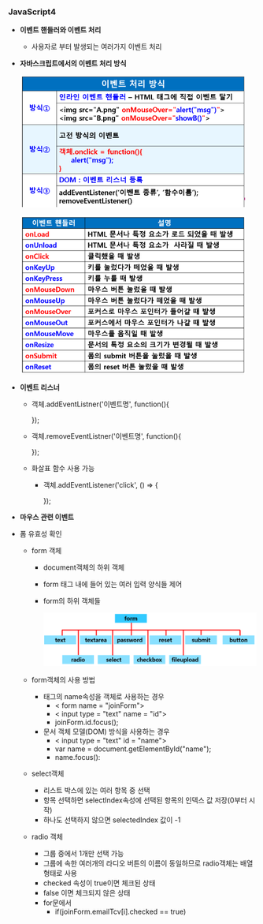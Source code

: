 ### JavaScript4

- **이벤트 핸들러와 이벤트 처리**

  - 사용자로 부터 발생되는 여러가지 이벤트 처리

- **자바스크립트에서의 이벤트 처리 방식**

  ![image-20220620151049533](JavaScript4.assets/image-20220620151049533.png)

  ![image-20220620152051840](JavaScript4.assets/image-20220620152051840.png)

- **이벤트 리스너**

  - 객체.addEventListner('이벤트명', function(){

    });

  - 객체.removeEventListner('이벤트명', function(){

    });

  - 화살표 함수 사용 가능

    - 객체.addEventListener('click', () => {

      });

- **마우스 관련 이벤트**

- 폼 유효성 확인

  - form 객체

    - document객체의 하위 객체

    - form 태그 내에 들어 있는 여러 입력 양식들 제어

    - form의 하위 객체들

      ![image-20220620160438297](JavaScript4.assets/image-20220620160438297.png)

      

  - form객체의 사용 방법

    - 태그의 name속성을 객체로 사용하는 경우
      - < form name = "joinForm">
      - < input type = "text" name = "id">
      - joinForm.id.focus();
    - 문서 객체 모델(DOM) 방식을 사용하는 경우
      - < input type = "text" id = "name">
      - var name = document.getElementById("name");
      - name.focus():

  - select객체

    - 리스트 박스에 있는 여러 항목 중 선택
    - 항목 선택하면 selectIndex속성에 선택된 항목의 인덱스 값 저장(0부터 시작)
    - 하나도 선택하지 않으면 selectedIndex 값이 -1

  - radio 객체

    - 그룹 중에서 1개만 선택 가능
    - 그룹에 속한 여러개의 라디오 버튼의 이름이 동일하므로 radio객체는 배열 형태로 사용
    - checked 속성이 true이면 체크된 상태
    - false 이면 체크되지 않은 상태
    - for문에서
      - if(joinForm.emailTcv[i].checked == true)
